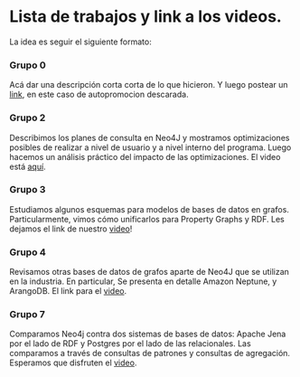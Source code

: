 # Lista de trabajos y link a los videos. 

La idea es seguir el siguiente formato: 

### Grupo 0
Acá dar una descripción corta corta de lo que hicieron. 
Y luego postear un [link](https://www.youtube.com/watch?v=t1jUJ4z1cvo), en este caso de autopromocion descarada. 

### Grupo 2
Describimos los planes de consulta en Neo4J y mostramos optimizaciones posibles de realizar a nivel de usuario y a nivel interno del programa. Luego hacemos un análisis práctico del impacto de las optimizaciones. El video está [aquí](https://youtu.be/ZQpW_RaqBHU).

### Grupo 3
Estudiamos algunos esquemas para modelos de bases de datos en grafos. Particularmente, vimos cómo unificarlos para Property Graphs y RDF. Les dejamos el link de nuestro [video](https://drive.google.com/file/d/141NJSexxg1M9-mB5JhFdaW7SaB87T-7x/view?usp=sharing)!

### Grupo 4
Revisamos otras bases de datos de grafos aparte de Neo4J que se utilizan en la industria. En particular, Se presenta en detalle Amazon Neptune, y ArangoDB. El link para el [video](https://youtu.be/-ppjrhDJQ4w).

### Grupo 7
Comparamos Neo4j contra dos sistemas de bases de datos: Apache Jena por el lado de RDF y Postgres por el lado de las relacionales. Las comparamos a través de consultas de patrones y consultas de agregación.  Esperamos que disfruten el [video](https://www.youtube.com/watch?v=a2yZ2xkj81s&ab_channel=VALENTINAALVAREZGALVEZ).
